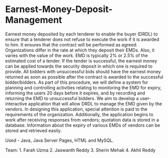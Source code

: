 # Earnest-Money-Deposit-Management


Earnest money deposited by each tenderer to enable the buyer (DRDL) to ensure that a tenderer does not refuse to execute the work if it is awarded to him. It ensures that the contract will be performed as agreed. Organizations differ in the rate at which they deposit their EMDs. Also, it varies with the value of the work. 
EMD is typically 2% or 2.5% of the estimated cost of a tender. If the tender is successful, the earnest money can be applied towards the security deposit in which one is required to provide. All bidders with unsuccessful bids should have the earnest money returned as soon as possible after the contract is awarded to the successful bidder/bidders. 
As part of this procedure, we will define a system for planning and controlling activities relating to monitoring the EMD for expiry, informing the users 20 days before it expires, and by recording and returning the EMD to unsuccessful bidders. 
We aim to develop a user-interactive application that will allow DRDL to manage the EMD given by the vendors. In designing this application, special attention is paid to the requirements of the organization. 
Additionally, the application begins to work after receiving responses from vendors; quotation data is stored in a database. Information about the expiry of various EMDs of vendors can be stored and retrieved easily.

Used - Java, Java Server Pages, HTML and MySQL.

Team:  1. Farah Uzma  2. Jaswanth Reddy  3. Sherin Mehak  4. Akhil Reddy
